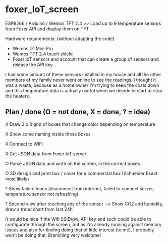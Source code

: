 # foxer_IoT_screen
ESP8266 / Arduino / Wemos TFT 2.4 >> Load up to 9 temperature sensors from Foxer API and display them on TFT

Hardware requirements: (without adapting the code)
- Wemos D1 Mini Pro
- Wemos TFT 2.4 touch shield
- Foxer IoT sensors and account that can create a group of sensors and release the API key

I had some amount of these sensors installed in my house and all the other members of my family never went online to see the readings. I thought it was a waste, because as a home owner I'm trying to keep the costs down and this temperature data is actually useful when we decide to start or stop the heaters.

Plan / done (O = not done, X = done, ? = idea)
----------------------------------------------

X Draw 3 x 3 grid of boxes that change color depending on temperature

X Show some naming inside those boxes

X Connect to WiFi

X Get JSON data from Foxer IoT server

O Parse JSON data and write on the screen, in the correct boxes

O 3D design and print box / cover for a commercial box (Schneider Exact most likely)

? Show failure icons (disconnect from internet, failed to connect server, temperature sensor not refreshing)

? Second view after touching any of the sensor --> Show CO2 and humidity, draw a trend chart from last 24h

It would be nice if the Wifi SSID/pw, API key and such could be able to configurate through the screen, but as I'm already running against memory issues and also for finding doing that of little interest (to me), I probably won't be doing that. Branching very welcome!

